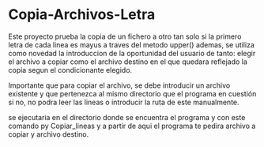 # Copia-Archivos-Letra

Este proyecto prueba la copia de un fichero a otro tan solo si la primero letra de cada linea es mayus a traves del metodo upper()
ademas, se utiliza como novedad la introduccion de la oportunidad del usuario de tanto: elegir el archivo a copiar como el archivo destino
en el que quedara reflejado la copia segun el condicionante elegido.

Importante que para copiar el archivo, se debe introducir un archivo existente y que pertenezca al mismo directorio que el programa en cuestión si no, no podra leer las lineas o introducir la ruta de este manualmente.

se ejecutaria en el directorio donde se encuentra el programa y con este comando
py Copiar_lineas
y a partir de aqui el programa te pedira archivo a copiar y archivo destino.

